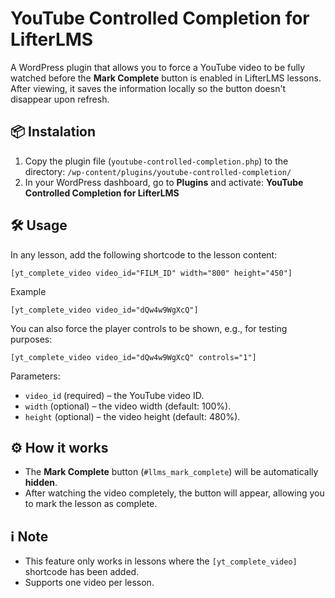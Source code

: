 # YouTube Controlled Completion for LifterLMS

A WordPress plugin that allows you to force a YouTube video to be fully watched before the **Mark Complete** button is enabled in LifterLMS lessons.  
After viewing, it saves the information locally so the button doesn't disappear upon refresh.

## 📦 Instalation

1. Copy the plugin file (`youtube-controlled-completion.php`) to the directory: `/wp-content/plugins/youtube-controlled-completion/`
2. In your WordPress dashboard, go to **Plugins** and activate:
**YouTube Controlled Completion for LifterLMS**

## 🛠️ Usage

In any lesson, add the following shortcode to the lesson content:

```
[yt_complete_video video_id="FILM_ID" width="800" height="450"]
```
Example
```
[yt_complete_video video_id="dQw4w9WgXcQ"]
```
You can also force the player controls to be shown, e.g., for testing purposes:

```
[yt_complete_video video_id="dQw4w9WgXcQ" controls="1"]
```

Parameters:
- `video_id` (required) – the YouTube video ID.
- `width` (optional) – the video width (default: 100%).
- `height` (optional) – the video height (default: 480%).

## ⚙️ How it works

- The **Mark Complete** button (`#llms_mark_complete`) will be automatically **hidden**.
- After watching the video completely, the button will appear, allowing you to mark the lesson as complete.

## ℹ️ Note

- This feature only works in lessons where the `[yt_complete_video]` shortcode has been added.
- Supports one video per lesson.
